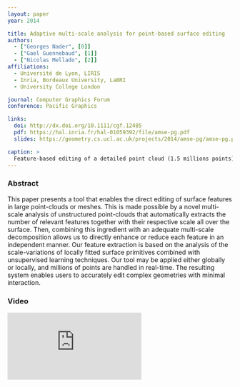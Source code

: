```yaml
---
layout: paper
year: 2014

title: Adaptive multi‐scale analysis for point‐based surface editing
authors:
  - ["Georges Nader", [0]]
  - ["Gael Guennebaud", [1]]
  - ["Nicolas Mellado", [2]]
affiliations:
  - Université de Lyon, LIRIS
  - Inria, Bordeaux University, LaBRI
  - University College London

journal: Computer Graphics Forum
conference: Pacific Graphics

links:
  doi: http://dx.doi.org/10.1111/cgf.12485
  pdf: https://hal.inria.fr/hal-01059392/file/amse-pg.pdf
  slides: https://geometry.cs.ucl.ac.uk/projects/2014/amse-pg/amse-pg.pptx

caption: >
  Feature-based editing of a detailed point cloud (1.5 millions points). After a prior analysis of the input model (a) to detect, count and extract pertinent scales, the user can edit the geometry in real-time using a graphic equalizer to, for instance, remove the two first level of details (b), remove only the scratches and skin pores (c), or boost them and remove the wrinkles defined at an intermediate scale (d).
---
```


### Abstract

This paper presents a tool that enables the direct editing of surface features in large point-clouds or meshes. This is made possible by a novel multi-scale analysis of unstructured point-clouds that automatically extracts the number of relevant features together with their respective scale all over the surface. Then, combining this ingredient with an adequate multi-scale decomposition allows us to directly enhance or reduce each feature in an independent manner. Our feature extraction is based on the analysis of the scale-variations of locally fitted surface primitives combined with unsupervised learning techniques. Our tool may be applied either globally or locally, and millions of points are handled in real-time. The resulting system enables users to accurately edit complex geometries with minimal interaction.

### Video

<div class="video-responsive col-8">
  <iframe src="https://www.youtube.com/embed/mbwIe7b2c2E" frameborder="0" allow="accelerometer; autoplay; clipboard-write; encrypted-media gyroscope; picture-in-picture" allowfullscreen></iframe>
</div>
